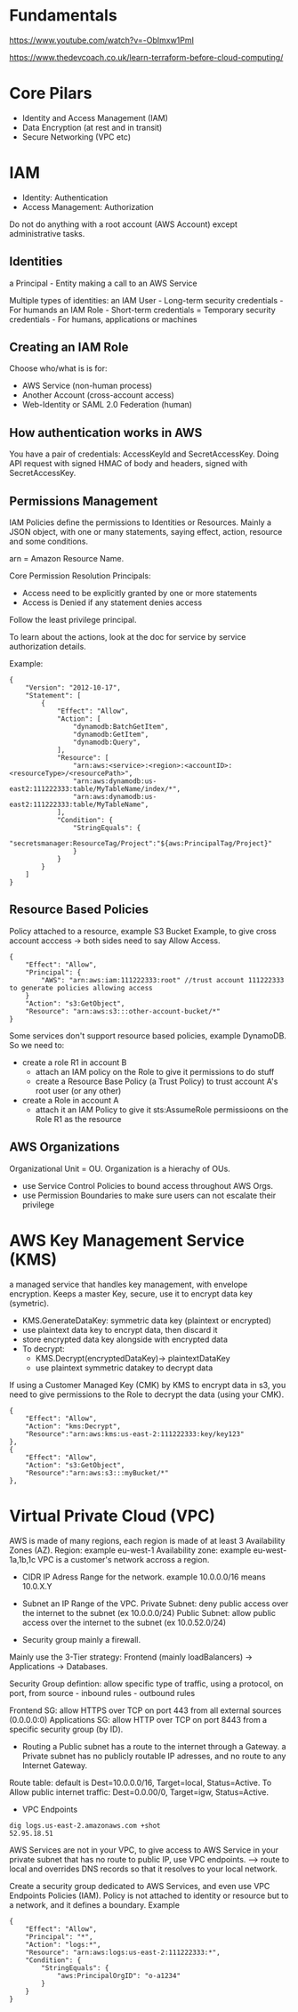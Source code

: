 # Fundamentals

https://www.youtube.com/watch?v=-ObImxw1PmI

https://www.thedevcoach.co.uk/learn-terraform-before-cloud-computing/

# Core Pilars
- Identity and Access Management (IAM)
- Data Encryption (at rest and in transit)
- Secure Networking (VPC etc)

# IAM
- Identity: Authentication
- Access Management: Authorization

Do not do anything with a root account (AWS Account) except administrative tasks.

## Identities
a Principal
    - Entity making a call to an AWS Service

Multiple types of identities:
an IAM User
    - Long-term security credentials
    - For humands
an IAM Role
    - Short-term credentials = Temporary security credentials
    - For humans, applications or machines

## Creating an IAM Role
Choose who/what is is for:
- AWS Service (non-human process)
- Another Account (cross-account access)
- Web-Identity or SAML 2.0 Federation (human)

## How authentication works in AWS
You have a pair of credentials: AccessKeyId and SecretAccessKey.
Doing API request with signed HMAC of body and headers, signed with SecretAccessKey.

## Permissions Management
IAM Policies define the permissions to Identities or Resources.
Mainly a JSON object, with one or many statements, saying effect, action, resource and some conditions.

arn = Amazon Resource Name.

Core Permission Resolution Principals:
- Access need to be explicitly granted by one or more statements
- Access is Denied if any statement denies access

Follow the least privilege principal.

To learn about the actions, look at the doc for service by service authorization details.

Example:
```
{
    "Version": "2012-10-17",
    "Statement": [
        {
            "Effect": "Allow",
            "Action": [
                "dynamodb:BatchGetItem",
                "dynamodb:GetItem",
                "dynamodb:Query",
            ],
            "Resource": [
                "arn:aws:<service>:<region>:<accountID>:<resourceType>/<resourcePath>",
                "arn:aws:dynamodb:us-east2:111222333:table/MyTableName/index/*",
                "arn:aws:dynamodb:us-east2:111222333:table/MyTableName",
            ],
            "Condition": {
                "StringEquals": {
                    "secretsmanager:ResourceTag/Project":"${aws:PrincipalTag/Project}"
                }
            }
        }
    ]
}
```

##  Resource Based Policies
Policy attached to a resource, example S3 Bucket
Example, to give cross account acccess -> both sides need to say Allow Access.

```
{
    "Effect": "Allow",
    "Principal": {
        "AWS": "arn:aws:iam:111222333:root" //trust account 111222333 to generate policies allowing access
    }
    "Action": "s3:GetObject",
    "Resource": "arn:aws:s3:::other-account-bucket/*"
}
```

Some services don't support resource based policies, example DynamoDB.
So we need to:
- create a role R1 in account B
    - attach an IAM policy on the Role to give it permissions to do stuff
    - create a Resource Base Policy (a Trust Policy) to trust account A's root user (or any other)
- create a Role in account A
    - attach it an IAM Policy to give it sts:AssumeRole permissioons on the Role R1 as the resource

## AWS Organizations
Organizational Unit = OU.
Organization is a hierachy of OUs.

- use Service Control Policies to bound access throughout AWS Orgs.
- use Permission Boundaries to make sure users can not escalate their privilege

# AWS Key Management Service (KMS)
a managed service that handles key management, with envelope encryption.
Keeps a master Key, secure, use it to encrypt data key (symetric). 

- KMS.GenerateDataKey: symmetric data key (plaintext or encrypted)
- use plaintext data key to encrypt data, then discard it
- store encrypted data key alongside with encrypted data
- To decrypt:
    - KMS.Decrypt(encryptedDataKey)-> plaintextDataKey
    - use plaintext symmetric datakey to decrypt data

If using a Customer Managed Key (CMK) by KMS to encrypt data in s3, you need
to give permissions to the Role to decrypt the data (using your CMK).

```
{
    "Effect": "Allow",
    "Action": "kms:Decrypt",
    "Resource":"arn:aws:kms:us-east-2:111222333:key/key123"
},
{
    "Effect": "Allow",
    "Action": "s3:GetObject",
    "Resource":"arn:aws:s3:::myBucket/*"
},
```

# Virtual Private Cloud (VPC)
AWS is made of many regions, each region is made of at least 3 Availability Zones (AZ).
Region: example eu-west-1
Availability zone: example eu-west-1a,1b,1c
VPC is a customer's network accross a region.

- CIDR
IP Adress Range for the network.
example 10.0.0.0/16 means 10.0.X.Y

- Subnet
an IP Range of the VPC.
Private Subnet: deny public access over the internet to the subnet (ex 10.0.0.0/24)
Public Subnet: allow public access over the internet to the subnet (ex 10.0.52.0/24)

- Security group
mainly a firewall.

Mainly use the 3-Tier strategy: Frontend (mainly loadBalancers) -> Applications -> Databases.

Security Group defintion:
allow specific type of traffic, using a protocol, on port, from source
    - inbound rules
    - outbound rules

Frontend SG: allow HTTPS over TCP on port 443 from all external sources (0.0.0.0:0)
Applications SG: allow HTTP over TCP on port 8443 from a specific security group (by ID).

- Routing
a Public subnet has a route to the internet through a Gateway.
a Private subnet has no publicly routable IP adresses, and no route to any Internet Gateway.

Route table: default is Dest=10.0.0.0/16, Target=local, Status=Active.
To Allow public internet traffic: Dest=0.0.00/0, Target=igw, Status=Active.

- VPC Endpoints
```
dig logs.us-east-2.amazonaws.com +shot
52.95.18.51
````

AWS Services are not in your VPC, to give access to AWS Service in your private subnet that has no route to public IP, use VPC endpoints.
--> route to local and overrides DNS records so that it resolves to your local network.

Create a security group dedicated to AWS Services, and even use VPC Endpoints Policies (IAM). Policy is not attached to identity or resource but to a network, and it defines a
boundary.
Example
```
{
    "Effect": "Allow",
    "Principal": "*",
    "Action": "logs:*",
    "Resource": "arn:aws:logs:us-east-2:111222333:*",
    "Condition": {
        "StringEquals": {
            "aws:PrincipalOrgID": "o-a1234"
        }
    }
}
```
